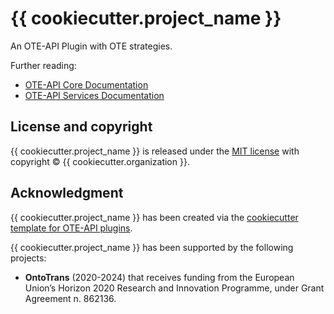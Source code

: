 # {{ cookiecutter.project_name }}

An OTE-API Plugin with OTE strategies.

Further reading:

- [OTE-API Core Documentation](https://emmc-asbl.github.io/oteapi-core)
- [OTE-API Services Documentation](https://emmc-asbl.github.io/oteapi-services)

## License and copyright

{{ cookiecutter.project_name }} is released under the [MIT license](LICENSE) with copyright &copy; {{ cookiecutter.organization }}.

## Acknowledgment

{{ cookiecutter.project_name }} has been created via the [cookiecutter](https://cookiecutter.readthedocs.io/) [template for OTE-API plugins](https://github.com/EMMC-ASBL/oteapi-plugin-template).

{{ cookiecutter.project_name }} has been supported by the following projects:

- __OntoTrans__ (2020-2024) that receives funding from the European Union’s Horizon 2020 Research and Innovation Programme, under Grant Agreement n. 862136.
